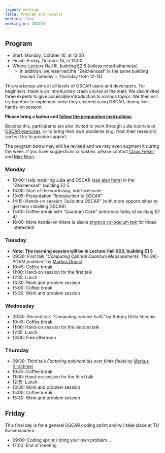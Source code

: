 ```yaml
---
layout: meeting
title: Program and results
meeting: true
meeting_nr: 202210
---
```


## Program
* Start: Monday, October 10, at 13:00
* Finish: Friday, October 14, at 13:00
* Where: Lecture Hall III, building E2 5 (unless noted otherwise)
   - in addition, we reserved the "Zeichensaal" in the same building
     (except Tuesday + Thursday from 12-14)

This workshop aims at all levels of OSCAR users and developers.
For beginners, there is an introductory crash course at the start.
We also invited three experts to give accessible introduction to
various topics. We then will try together to implement what they covered
using OSCAR, during live hands-on session. 

**Please bring a laptop and [follow the preparation instructions](../prepare)**

Besides this, participants are also invited to work through Julia tutorials
or [OSCAR exercises](https://oscar.computeralgebra.de/meetings/2021-09/exercises/),
or to bring their own problems (e.g. from their research) and will try to
provide support.


The program below may still be revised and we may even augment it during the
week. If you have suggestions or wishes, please contact [Claus Fieker](mailto:fieker@mathematik.uni-kl.de)
and [Max Horn](mailto:horn@mathematik.uni-kl.de).

### Monday

- 10:00: Help installing Julia and OSCAR ([see also here](../prepare)) in the "Zeichensaal", building E2 5
- 13:00: Start of the workshop, brief welcome
- 13:05: Presentation *"Introduction to OSCAR"*
- 14:15: Hands-on session *"Julia and OSCAR"* (with more opportunities to get help installing OSCAR)
- 15:00: Coffee break with "Quantum Cake" *(entrance lobby of building E2 4)*
- 16:00: More hands-on
    (there is also a [physics colloquium talk](https://www.uni-saarland.de/page/quantum-information.html) for those interested)

<!-- 
    Link zum Kolloquium wurde noch angefragt (siehe „Elements of the Focus Semester…“ - „Saarbrücken-Jülich Colloquium…“:
    https://www.uni-saarland.de/page/quantum-information.html

    Am Montag, 10.10. spricht online:
    10 October, online: Sofia Vallecorsa, Quantum CERN, Switzerland -The CERN QTI: initial results and research perspective on Quantum Computing for HEP
 -->



### Tuesday

- **Note: The morning session will be in Lecture Hall 003, building E1 3**
- 09:30: First talk *"Computing Optimal Quantum Measurements: The SIC-POVM problem"* by [Markus Grassl](http://www.markus-grassl.de)
- 10:45: Coffee break
- 11:00: Hand-on session for the first talk
- 12:15: Lunch
- 13:30: Work and problem session
- 15:00: Coffee break
- 15:30: Work and problem session

### Wednesday

- 09:30: Second talk *"Computing convex hulls"* by Antony Della Vecchia
- 10:45: Coffee break
- 11:00: Hand-on session for the second talk
- 12:15: Lunch
- 13:00: Free afternoon

### Thursday

- 09:30: Third talk *Factoring polynomials over finite fields* by [Markus Kirschmer](https://www.math.rwth-aachen.de/~Markus.Kirschmer/)
- 10:45: Coffee break
- 11:00: Hand-on session for the third talk
- 12:15: Lunch
- 13:30: Work and problem session
- 15:00: Coffee break
- 15:30: Work and problem session

## Friday

This final day is for a general OSCAR coding sprint and will take place at
TU Kaiserslautern.

- 09:00: Coding sprint / bring your own problem ...
- 17:00: End of meeting
